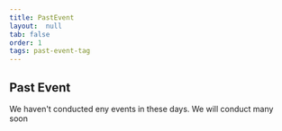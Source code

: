 ```yaml
---
title: PastEvent
layout:  null
tab: false
order: 1
tags: past-event-tag
---
```


## Past Event

We haven't conducted eny events in these days. We will conduct many soon
